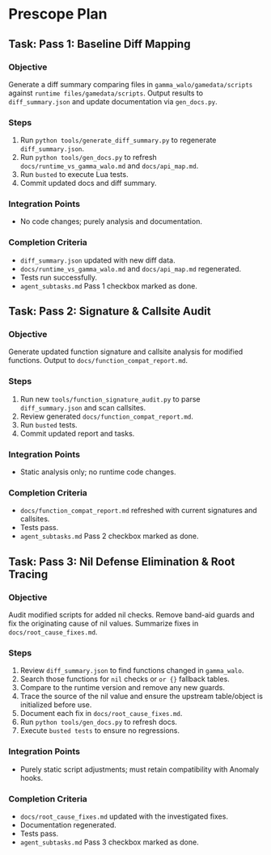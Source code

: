 # Prescope Plan
## Task: Pass 1: Baseline Diff Mapping

### Objective
Generate a diff summary comparing files in `gamma_walo/gamedata/scripts` against `runtime files/gamedata/scripts`. Output results to `diff_summary.json` and update documentation via `gen_docs.py`.

### Steps
1. Run `python tools/generate_diff_summary.py` to regenerate `diff_summary.json`.
2. Run `python tools/gen_docs.py` to refresh `docs/runtime_vs_gamma_walo.md` and `docs/api_map.md`.
3. Run `busted` to execute Lua tests.
4. Commit updated docs and diff summary.

### Integration Points
- No code changes; purely analysis and documentation.

### Completion Criteria
- `diff_summary.json` updated with new diff data.
- `docs/runtime_vs_gamma_walo.md` and `docs/api_map.md` regenerated.
- Tests run successfully.
- `agent_subtasks.md` Pass 1 checkbox marked as done.

## Task: Pass 2: Signature & Callsite Audit

### Objective
Generate updated function signature and callsite analysis for modified functions. Output to `docs/function_compat_report.md`.

### Steps
1. Run new `tools/function_signature_audit.py` to parse `diff_summary.json` and scan callsites.
2. Review generated `docs/function_compat_report.md`.
3. Run `busted` tests.
4. Commit updated report and tasks.

### Integration Points
- Static analysis only; no runtime code changes.

### Completion Criteria
- `docs/function_compat_report.md` refreshed with current signatures and callsites.
- Tests pass.
- `agent_subtasks.md` Pass 2 checkbox marked as done.

## Task: Pass 3: Nil Defense Elimination & Root Tracing

### Objective
Audit modified scripts for added nil checks. Remove band-aid guards and fix the
originating cause of nil values. Summarize fixes in `docs/root_cause_fixes.md`.

### Steps
1. Review `diff_summary.json` to find functions changed in `gamma_walo`.
2. Search those functions for `nil` checks or `or {}` fallback tables.
3. Compare to the runtime version and remove any new guards.
4. Trace the source of the nil value and ensure the upstream table/object is
   initialized before use.
5. Document each fix in `docs/root_cause_fixes.md`.
6. Run `python tools/gen_docs.py` to refresh docs.
7. Execute `busted tests` to ensure no regressions.

### Integration Points
- Purely static script adjustments; must retain compatibility with Anomaly hooks.

### Completion Criteria
- `docs/root_cause_fixes.md` updated with the investigated fixes.
- Documentation regenerated.
- Tests pass.
- `agent_subtasks.md` Pass 3 checkbox marked as done.
